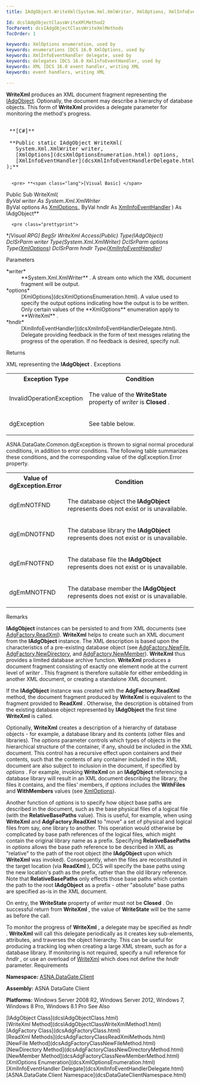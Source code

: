 ```yaml
---
title: IAdgObject.WriteXml(System.Xml.XmlWriter, XmlOptions, XmlInfoEventHandler)

Id: dcslAdgObjectClassWriteXMlMethod2
TocParent: dcsIAdgObjectClassWriteXmlMethods
TocOrder: 1

keywords: XmlOptions enumeration, used by
keywords: enumerations [DCS 16.0 XmlOptions, used by
keywords: XmlInfoEventHandler delegate, used by
keywords: delegates [DCS 16.0 XmlInfoEventHandler, used by
keywords: XML [DCS 16.0 event handler, writing XML
keywords: event handlers, writing XML

---
```


**WriteXml** produces an XML document fragment representing the [IAdgObject](dcsIAdgObjectClass.html). Optionally, the document may describe a hierarchy of database objects. This form of **WriteXml** provides a delegate parameter for monitoring the method's progress.
<pre>        <span class="lang">
 **[C#]** 
        </span>     
 **Public static IAdgObject WriteXml(    
   System.Xml.XmlWriter writer,<br />   [XmlOptions](dcsXmlOptionsEnumeration.html) options,
   [XmlInfoEventHandler](dcsXmlInfoEventHandlerDelegate.html) hndlr
);** 
            </pre>
      <pre> **<span class="lang">[Visual Basic] </span>
Public Sub WriteXml(_<br />   ByVal writer As System.Xml.XmlWriter_<br />   ByVal options As [XmlOptions](dcsXmlOptionsEnumeration.html)_
   ByVal hndlr As [XmlInfoEventHandler](dcsXmlInfoEventHandlerDelegate.html)
) As IAdgObject** 
      </pre>

      <pre class="prettyprint">
 **<span class="lang">[Visual RPG]</span>
 BegSr WriteXml Access(*Public) Type(IAdgObject)<br />   DclSrParm writer Type(System.Xml.XmlWriter)
   DclSrParm options Type([XmlOptions](dcsXmlOptionsEnumeration.html))
   DclSrParm hndlr Type([XmlInfoEventHandler](dcsXmlInfoEventHandlerDelegate.html))** 
</pre>

Parameters

<dl>
        <dt>
 *writer* 
        </dt>
        <dd>
**System.Xml.XmlWriter** . A stream onto which the XML document fragment will be output.
</dd>
        <dt>
 *options* 
        </dt>
        <dd>
[XmlOptions](dcsXmlOptionsEnumeration.html). A value used to specify the output options indicating how the output is to be written. Only certain values of the **XmlOptions** enumeration apply to **WriteXml** .
</dd>
        <dt>
 *hndlr* 
        </dt>
        <dd>
[XmlInfoEventHandler](dcsXmlInfoEventHandlerDelegate.html). Delegate providing feedback in the form of text messges relating the progress of the operation. If no feedback is desired, specify null.
</dd>
</dl>

Returns

XML representing the **IAdgObject** .
Exceptions

<table class="dtTABLE" id="Table2" cellspacing="0">
          <colgroup span="1">
            <col align="middles" span="1" width="30%" style="FONT-WEIGHT: bold" />
            <col span="1" width="70%" />
          </colgroup>
          <tr>
            <th colspan="1" rowspan="1">
							Exception Type</th>
            <th colspan="1" rowspan="1">
							Condition</th>
          </tr>
          <tr>
            <td colspan="1" rowspan="1">

InvalidOperationException 
</td>
            <td colspan="1" rowspan="1">

The value of the **WriteState** property of *writer* is **Closed** . 
</td>
          </tr>
          <tr>
            <td colspan="1" rowspan="1">

dgException 
</td>
            <td colspan="1" rowspan="1">

See table below. 
</td>
          </tr>
</table>

ASNA.DataGate.Common.dgException is thrown to signal normal procedural conditions, in addition to error conditions. The following table summarizes these conditions, and the corresponding value of the dgException.Error property.

<table class="dtTABLE" id="Table3" cellspacing="0"> <colgroup span="1"> <col align="middles" span="1" width="30%" style="FONT-WEIGHT: bold" /> <col span="1" width="70%" /> </colgroup> <tr> <th colspan="1" rowspan="1"> Value of dgException.Error </th> <th colspan="1" rowspan="1"> Condition </th> </tr> <tr> <td colspan="1" rowspan="1"> <p>dgEmNOTFND 
</td>
            <td colspan="1" rowspan="1">

The database object the **IAdgObject** represents does not exist or is unavailable. 
</td>
          </tr>
          <tr>
            <td colspan="1" rowspan="1">

dgEmDNOTFND 
</td>
            <td colspan="1" rowspan="1">

The database library the **IAdgObject** represents does not exist or is unavailable.
</td>
          </tr>
          <tr>
            <td colspan="1" rowspan="1">

dgEmFNOTFND 
</td>
            <td colspan="1" rowspan="1">

The database file the **IAdgObject** represents does not exist or is unavailable.
</td>
          </tr>
          <tr>
            <td colspan="1" rowspan="1">

dgEmMNOTFND 
</td>
            <td colspan="1" rowspan="1">

The database member the **IAdgObject** represents does not exist or is unavailable.
</td>
          </tr>
</table>

Remarks

**IAdgObject** instances can be persisted to and from XML documents (see [AdgFactory.ReadXml](dcsAdgFactoryClassReadXmlMethods.html)). **WriteXml** helps to create such an XML document from the **IAdgObject** instance. The XML description is based upon the characteristics of a pre-existing database object (see [AdgFactory.NewFile](dcsAdgFactoryClassNewFileMethod.html), [AdgFactory.NewDirectory](dcsAdgFactoryClassNewDirectoryMethod.html), and [AdgFactory.NewMember](dcsAdgFactoryClassNewMemberMethod.html)). **WriteXml** thus provides a limited database archive function. **WriteXml** produces a document fragment consisting of exactly one element node at the current level of *writer* . This fragment is therefore suitable for either embedding in another XML document, or creating a standalone XML document. 

If the **IAdgObject** instance was created with the **AdgFactory.ReadXml** method, the document fragment produced by **WriteXml** is equivalent to the fragment provided to **ReadXml** . Otherwise, the description is obtained from the existing database object represented by **IAdgObject** the first time **WriteXml** is called.

Optionally, **WriteXml** creates a description of a hierarchy of database objects - for example, a database library and its contents (other files and libraries). The *options* parameter controls which types of objects in the hierarchical structure of the container, if any, should be included in the XML document. This control has a recursive effect upon containers and their contents, such that the contents of any container included in the XML document are also subject to inclusion in the document, if specified by *options* . For example, invoking **WriteXml** on an **IAdgObject** referencing a database library will result in an XML document describing the library, the files it contains, and the files' members, if *options* includes the **WithFiles** and **WithMembers** values (see [XmlOptions](dcsXmlOptionsEnumeration.html)).

Another function of *options* is to specify how object base paths are described in the document, such as the base physical files of a logical file (with the **RelativeBasePaths** value). This is useful, for example, when using **WriteXml** and **AdgFactory.ReadXml** to "move" a set of physical and logical files from say, one library to another. This operation would otherwise be complicated by base path references of the logical files, which might contain the original library name as a prefix. Specifying **RelativeBasePaths** in *options* allows the base path reference to be described in XML as "relative" to the path of the root object (the **IAdgObject** upon which **WriteXml** was invoked). Consequently, when the files are reconstituted in the target location (via **ReadXml** ), DCS will specify the base paths using the new location's path as the prefix, rather than the old library reference. Note that **RelativeBasePaths** only effects those base paths which contain the path to the root **IAdgObject** as a prefix - other "absolute" base paths are specified as-is in the XML document.

On entry, the **WriteState** property of *writer* must not be **Closed** . On successful return from **WriteXml** , the value of **WriteState** will be the same as before the call.

To monitor the progress of **WriteXml** , a delegate may be specified as *hndlr* . **WriteXml** will call this delegate periodically as it creates key sub-elements, attributes, and traverses the object hierarchy. This can be useful for producing a tracking log when creating a large XML stream, such as for a database library. If monitoring is not required, specify a null reference for *hndlr* , or use an overload of [WriteXml](dcsIAdgObjectClassWriteXmlMethod1.html) which does not define the *hndlr* parameter.
Requirements

<span> **Namespace:** [ASNA.DataGate.Client](dcsDataGateClientNamespace.html) </span> 

<span> **Assembly:** ASNA DataGate Client</span> 

<span> **Platforms:** Windows Server 2008 R2, Windows Server 2012, Windows 7, Windows 8 Pro, Windows 8.1 Pro</span> 
See Also

<dl />
      [IAdgObject Class](dcsIAdgObjectClass.html)
      <br />
      [WriteXml Method](dcsIAdgObjectClassWriteXmlMethod1.html)
      <br />
      [AdgFactory Class](dcsAdgFactoryClass.html)
      <br />
      [ReadXml Methods](dcsAdgFactoryClassReadXmlMethods.html)
      <br />
      [NewFile Method](dcsAdgFactoryClassNewFileMethod.html)
      <br />
      [NewDirectory Method](dcsAdgFactoryClassNewDirectoryMethod.html)
      <br />
      [NewMember Method](dcsAdgFactoryClassNewMemberMethod.html)
      <br />
      [XmlOptions Enumeration](dcsXmlOptionsEnumeration.html)
      <br />
      [XmlInfoEventHandler Delegate](dcsXmlInfoEventHandlerDelegate.html)
      <br />
      [ASNA.DataGate.Client Namespace](dcsDataGateClientNamespace.html)

